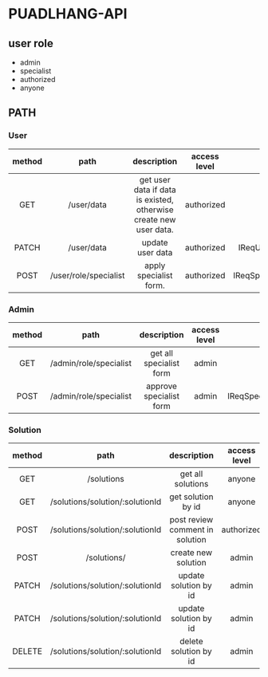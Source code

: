 # PUADLHANG-API

## user role

- admin
- specialist
- authorized
- anyone

## PATH

### User

| method |         path          |                            description                            | access level |       req body        |  res body   |
| :----: | :-------------------: | :---------------------------------------------------------------: | :----------: | :-------------------: | :---------: |
|  GET   |      /user/data       | get user data if data is existed, otherwise create new user data. |  authorized  |         null          | IResUserDTO |
| PATCH  |      /user/data       |                         update user data                          |  authorized  |   IReqUpdateUserDTO   | IMessageDTO |
|  POST  | /user/role/specialist |                      apply specialist form.                       |  authorized  | IReqSpecialistFormDTO | IMessageDTO |

### Admin

| method |          path          |       description       | access level |         req body          |                    res body                     |
| :----: | :--------------------: | :---------------------: | :----------: | :-----------------------: | :---------------------------------------------: |
|  GET   | /admin/role/specialist | get all specialist form |    admin     |           null            | [IResSpecialistFormDTO](./src/types/dto.ts#L13) |
|  POST  | /admin/role/specialist | approve specialist form |    admin     | IReqSpecialistApprovedDTO |                   IMessageDTO                   |

### Solution

| method |              path               |           description           | access level |      req body      |       res body       |
| :----: | :-----------------------------: | :-----------------------------: | :----------: | :----------------: | :------------------: |
|  GET   |           /solutions            |        get all solutions        |    anyone    |        null        | IResSolutionsDTO\[\] |
|  GET   | /solutions/solution/:solutionId |       get solution by id        |    anyone    |        null        |   IResSolutionDTO    |
|  POST  | /solutions/solution/:solutionId | post review comment in solution |  authorized  |    IReqComment     |     IMessageDTO      |
|  POST  |           /solutions/           |       create new solution       |    admin     | ICreateSolutionDTO |     IMessageDTO      |
| PATCH  | /solutions/solution/:solutionId |      update solution by id      |    admin     | IUpdateSolutionDTO |     IMessageDTO      |
| PATCH  | /solutions/solution/:solutionId |      update solution by id      |    admin     | IUpdateSolutionDTO |     IMessageDTO      |
| DELETE | /solutions/solution/:solutionId |      delete solution by id      |    admin     |        null        |     IMessageDTO      |
